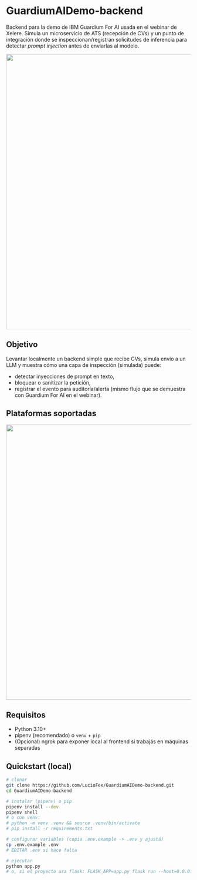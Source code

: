 <!-- # GuardiumAIDemo-backend
Backend para la demo de IBM Guardium AI de Xelere

<img src="https://github.com/user-attachments/assets/4b6f2393-614a-482b-9478-e14f2866555d" width=750px height=auto>
-->

# GuardiumAIDemo-backend
Backend para la demo de IBM Guardium For AI usada en el webinar de Xelere. Simula un microservicio de ATS (recepción de CVs) y un punto de integración donde se inspeccionan/registran solicitudes de inferencia para detectar *prompt injection* antes de enviarlas al modelo.

<img src="https://github.com/user-attachments/assets/364ee9dd-d3cc-4459-8865-b0ecdfba0885" width=750px height=auto>

## Objetivo
Levantar localmente un backend simple que recibe CVs, simula envío a un LLM y muestra cómo una capa de inspección (simulada) puede:
- detectar inyecciones de prompt en texto,
- bloquear o sanitizar la petición,
- registrar el evento para auditoría/alerta (mismo flujo que se demuestra con Guardium For AI en el webinar).

## Plataformas soportadas

<img src="https://github.com/user-attachments/assets/5a3fd087-9d54-486f-8ed2-e3eafb27418c" width=750px height=auto>

## Requisitos
- Python 3.10+  
- pipenv (recomendado) o `venv` + `pip`  
- (Opcional) ngrok para exponer local al frontend si trabajás en máquinas separadas

## Quickstart (local)
```bash
# clonar
git clone https://github.com/LucioFex/GuardiumAIDemo-backend.git
cd GuardiumAIDemo-backend

# instalar (pipenv) o pip
pipenv install --dev
pipenv shell
# o con venv:
# python -m venv .venv && source .venv/bin/activate
# pip install -r requirements.txt

# configurar variables (copia .env.example -> .env y ajustá)
cp .env.example .env
# EDITAR .env si hace falta

# ejecutar
python app.py
# o, si el proyecto usa flask: FLASK_APP=app.py flask run --host=0.0.0.0
```
